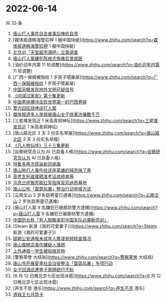 # 2022-06-14

共 33 条

<!-- BEGIN -->
<!-- 最后更新时间 Tue Jun 14 2022 16:08:16 GMT+0800 (China Standard Time) -->

1. [唐山打人事件目击者事后愧疚自责](https://www.zhihu.com/search?q=唐山打人事件目击者事后愧疚自责)
1. [媒体报道韩海警扣押 1 艘中国快艇](https://www.zhihu.com/search?q=媒体报道韩海警扣押 1 艘中国快艇)
1. [北京对「天堂超市酒吧」立案调查](https://www.zhihu.com/search?q=北京对「天堂超市酒吧」立案调查)
1. [唐山打人案嫌犯陈继志施暴后曾就医](https://www.zhihu.com/search?q=唐山打人案嫌犯陈继志施暴后曾就医)
1. [油价迎年内第 11 轮调整](https://www.zhihu.com/search?q=油价迎年内第 11 轮调整)
1. [广西一保姆被指给 1 岁孩子喂鼻屎](https://www.zhihu.com/search?q=广西一保姆被指给 1 岁孩子喂鼻屎)
1. [中国天眼发现地外文明可疑信号](https://www.zhihu.com/search?q=中国天眼发现地外文明可疑信号)
1. [《间谍过家家》第十集更新](https://www.zhihu.com/search?q=《间谍过家家》第十集更新)
1. [中国男排爆冷击败世界第一的巴西男排](https://www.zhihu.com/search?q=中国男排爆冷击败世界第一的巴西男排)
1. [警方回应烧烤店打人案](https://www.zhihu.com/search?q=警方回应烧烤店打人案)
1. [媒体报道多人举报被唐山女子徐某诈骗数千万](https://www.zhihu.com/search?q=媒体报道多人举报被唐山女子徐某诈骗数千万)
1. [三星堆发现近 1 米高青铜神坛](https://www.zhihu.com/search?q=三星堆发现近 1 米高青铜神坛)
1. [唐山路北区 3 天 3 份实名举报](https://www.zhihu.com/search?q=唐山路北区 3 天 3 份实名举报)
1. [《凡人修仙传》三十三集更新](https://www.zhihu.com/search?q=《凡人修仙传》三十三集更新)
1. [谷歌研究员认为 AI 已具备人格](https://www.zhihu.com/search?q=谷歌研究员认为 AI 已具备人格)
1. [特鲁多再次感染新冠病毒](https://www.zhihu.com/search?q=特鲁多再次感染新冠病毒)
1. [唐山称打人事件给这座英雄的城市抹了黑](https://www.zhihu.com/search?q=唐山称打人事件给这座英雄的城市抹了黑)
1. [高考生别直接晒准考证成绩单等](https://www.zhihu.com/search?q=高考生别直接晒准考证成绩单等)
1. [乌克兰挖掘苏联红军指挥官邓迪奇墓地](https://www.zhihu.com/search?q=乌克兰挖掘苏联红军指挥官邓迪奇墓地)
1. [唐山公布「雷霆风暴」整治行动举报方式](https://www.zhihu.com/search?q=唐山公布「雷霆风暴」整治行动举报方式)
1. [云南文山 2 岁失踪男童已遇难](https://www.zhihu.com/search?q=云南文山 2 岁失踪男童已遇难)
1. [唐山打人案 9 名嫌犯已被廊坊警方逮捕](https://www.zhihu.com/search?q=唐山打人案 9 名嫌犯已被廊坊警方逮捕)
1. [中国防长称「有人胆敢来犯中国军队必果断亮剑」](https://www.zhihu.com/search?q=中国防长称「有人胆敢来犯中国军队必果断亮剑」)
1. [Steam 新游《我的可爱妻子》](https://www.zhihu.com/search?q=Steam 新游《我的可爱妻子》)
1. [邯郸公安通报未成年人欺凌视频核查情况](https://www.zhihu.com/search?q=邯郸公安通报未成年人欺凌视频核查情况)
1. [唐山蛋糕店事件嫌疑人落网](https://www.zhihu.com/search?q=唐山蛋糕店事件嫌疑人落网)
1. [上外通报一学生被投放异物](https://www.zhihu.com/search?q=上外通报一学生被投放异物)
1. [警察荣誉 大结局](https://www.zhihu.com/search?q=警察荣誉 大结局)
1. [唐山市开展夏季社会治安整治「雷霆风暴」专项行动](https://www.zhihu.com/search?q=唐山市开展夏季社会治安整治「雷霆风暴」专项行动)
1. [女子回酒店遭男子尾随欲行不轨](https://www.zhihu.com/search?q=女子回酒店遭男子尾随欲行不轨)
1. [6 月 12 日晚北京七区出现冰雹](https://www.zhihu.com/search?q=6 月 12 日晚北京七区出现冰雹)
1. [声生不息 港乐](https://www.zhihu.com/search?q=声生不息 港乐)
1. [游戏王七月禁卡](https://www.zhihu.com/search?q=游戏王七月禁卡)

<!-- END -->
